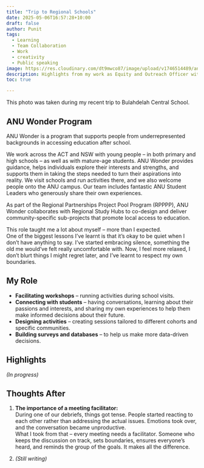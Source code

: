 ```yaml
---
title: "Trip to Regional Schools"
date: 2025-05-06T16:57:28+10:00
draft: false
author: Punit
tags: 
  - Learning
  - Team Collaboration
  - Work
  - creativity
  - Public speaking
image: https://res.cloudinary.com/dt9mwco87/image/upload/v1746514489/anuwonder_b0de3a.jpg
description: Highlights from my work as Equity and Outreach Officer with ANU Wonder
toc: true

--- 
```


<!-- --- hugo theme archetype:
title: "Anuwonder"
date: 2025-05-06T16:57:28+10:00
draft: true
author:
tags:
image:
description:
toc:
--- -->

This photo was taken during my recent trip to Bulahdelah Central School.

## ANU Wonder Program

ANU Wonder is a program that supports people from underrepresented backgrounds in accessing education after school.

We work across the ACT and NSW with young people – in both primary and high schools – as well as with mature-age students. ANU Wonder provides guidance, helps individuals explore their interests and strengths, and supports them in taking the steps needed to turn their aspirations into reality. We visit schools and run activities there, and we also welcome people onto the ANU campus. Our team includes fantastic ANU Student Leaders who generously share their own experiences.

As part of the Regional Partnerships Project Pool Program (RPPPP), ANU Wonder collaborates with Regional Study Hubs to co-design and deliver community-specific sub-projects that promote local access to education.

This role taught me a lot about myself – more than I expected.  
One of the biggest lessons I’ve learnt is that it’s okay to be quiet when I don’t have anything to say. I’ve started embracing silence, something the old me would’ve felt really uncomfortable with. Now, I feel more relaxed, I don’t blurt things I might regret later, and I’ve learnt to respect my own boundaries.

## My Role

- **Facilitating workshops** – running activities during school visits.  
- **Connecting with students** – having conversations, learning about their passions and interests, and sharing my own experiences to help them make informed decisions about their future.  
- **Designing activities** – creating sessions tailored to different cohorts and specific communities.  
- **Building surveys and databases** – to help us make more data-driven decisions.

## Highlights

*(In progress)*

## Thoughts After

1. **The importance of a meeting facilitator:**  
During one of our debriefs, things got tense. People started reacting to each other rather than addressing the actual issues. Emotions took over, and the conversation became unproductive.  
What I took from that – every meeting needs a facilitator. Someone who keeps the discussion on track, sets boundaries, ensures everyone’s heard, and reminds the group of the goals. It makes all the difference.

2. *(Still writing)*